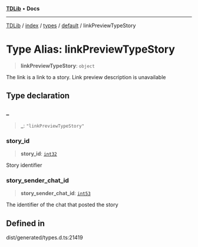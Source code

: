[**TDLib**](../../../../../../README.md) • **Docs**

***

[TDLib](../../../../../../modules.md) / [index](../../../../../README.md) / [types](../../../README.md) / [default](../README.md) / linkPreviewTypeStory

# Type Alias: linkPreviewTypeStory

> **linkPreviewTypeStory**: `object`

The link is a link to a story. Link preview description is unavailable

## Type declaration

### \_

> **\_**: `"linkPreviewTypeStory"`

### story\_id

> **story\_id**: [`int32`](int32-1.md)

Story identifier

### story\_sender\_chat\_id

> **story\_sender\_chat\_id**: [`int53`](int53-1.md)

The identifier of the chat that posted the story

## Defined in

dist/generated/types.d.ts:21419
